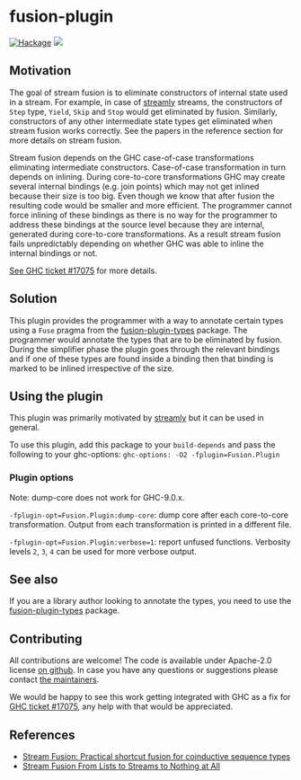 # fusion-plugin

[![Hackage](https://img.shields.io/hackage/v/fusion-plugin.svg?style=flat)](https://hackage.haskell.org/package/fusion-plugin)
![](https://github.com/composewell/fusion-plugin/workflows/Haskell%20CI/badge.svg)


## Motivation

The goal of stream fusion is to eliminate constructors of
internal state used in a stream. For example, in case of
[streamly](https://github.com/composewell/streamly) streams, the
constructors of `Step` type, `Yield`, `Skip` and `Stop` would get
eliminated by fusion.  Similarly, constructors of any other intermediate
state types get eliminated when stream fusion works correctly. See the papers
in the reference section for more details on stream fusion.

Stream fusion depends on the GHC case-of-case transformations
eliminating intermediate constructors.  Case-of-case transformation in
turn depends on inlining. During core-to-core transformations GHC may
create several internal bindings (e.g. join points) which may not get
inlined because their size is too big. Even though we know that after
fusion the resulting code would be smaller and more efficient. The
programmer cannot force inlining of these bindings as there is no way
for the programmer to address these bindings at the source level because
they are internal, generated during core-to-core transformations. As a result
stream fusion fails unpredictably depending on whether GHC was able to inline
the internal bindings or not.

[See GHC ticket #17075](https://gitlab.haskell.org/ghc/ghc/issues/17075) for
more details.

## Solution

This plugin provides the programmer with a way to annotate certain
types using a `Fuse` pragma from the
[fusion-plugin-types](https://hackage.haskell.org/package/fusion-plugin-types)
package. The programmer would annotate the types that are to be
eliminated by fusion. During the simplifier phase the plugin goes
through the relevant bindings and if one of these types are found
inside a binding then that binding is marked to be inlined
irrespective of the size.

## Using the plugin

This plugin was primarily motivated by
[streamly](https://github.com/composewell/streamly) but it can be used in
general.

To use this plugin, add this package to your `build-depends`
and pass the following to your ghc-options:
`ghc-options: -O2 -fplugin=Fusion.Plugin`

### Plugin options

Note: dump-core does not work for GHC-9.0.x.

`-fplugin-opt=Fusion.Plugin:dump-core`: dump core after each
core-to-core transformation. Output from each transformation is printed
in a different file.

`-fplugin-opt=Fusion.Plugin:verbose=1`: report unfused functions. Verbosity
levels `2`, `3`, `4` can be used for more verbose output.

## See also

If you are a library author looking to annotate the types, you need to
use the
[fusion-plugin-types](https://hackage.haskell.org/package/fusion-plugin-types)
package.

## Contributing

All contributions are welcome!  The code is available under Apache-2.0
license [on github](https://github.com/composewell/fusion-plugin).  In
case you have any questions or suggestions please contact [the
maintainers](mailto:streamly@composewell.com).

We would be happy to see this work getting integrated with GHC as a fix for
[GHC ticket #17075](https://gitlab.haskell.org/ghc/ghc/issues/17075), any help
with that would be appreciated.

## References

* [Stream Fusion: Practical shortcut fusion for coinductive sequence types](https://ora.ox.ac.uk/objects/uuid:b4971f57-2b94-4fdf-a5c0-98d6935a44da)
* [Stream Fusion From Lists to Streams to Nothing at All](https://www.researchgate.net/publication/221241130_Stream_Fusion_From_Lists_to_Streams_to_Nothing_at_All)
